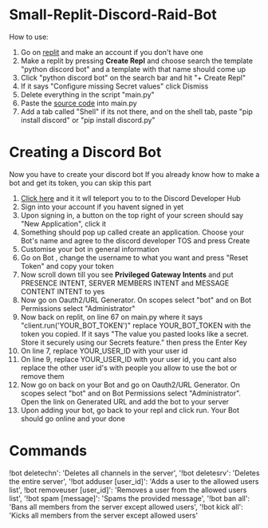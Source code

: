 # Small-Replit-Discord-Raid-Bot
How to use:
1. Go on [replit](https://replit.com/) and make an account if you don't have one
2. Make a replit by pressing **Create Repl** and choose search the template "python discord bot" and a template with that name should come up
3. Click "python discord bot" on the search bar and hit  "+ Create Repl"
4. If it says "Configure missing Secret values" click Dismiss
5. Delete everything in the script "main.py"
6. Paste the [source code](https://github.com/intrken/Small-Replit-Discord-Raid-Bot/blob/main/source_code.py) into main.py
7. Add a tab called "Shell" if its not there, and on the shell tab, paste "pip install discord" or "pip install discord.py"
# Creating a Discord Bot
Now you have to create your discord bot
If you already know how to make a bot and get its token, you can skip this part
1. [Click here](https://discord.com/developers/applications) and it it wll teleport you to to the Discord Developer Hub
2. Sign into your account if you havent signed in yet
3. Upon signing in, a button on the top right of your screen should say "New Application", click it
4. Something should pop up called create an application. Choose your Bot's name and agree to the discord developer TOS and press Create
5. Customise your bot in general information
6. Go on Bot , change the username to what you want and press "Reset Token" and copy your token
7. Now scroll down till you see **Privileged Gateway Intents** and put PRESENCE INTENT, SERVER MEMBERS INTENT and MESSAGE CONTENT INTENT to yes
8. Now go on Oauth2/URL Generator. On scopes select "bot" and on Bot Permissions select "Administrator"
9. Now back on replit, on line 67 on main.py where it says "client.run('YOUR_BOT_TOKEN')" replace YOUR_BOT_TOKEN with the token you copied. If it says "The value you pasted looks like a secret.
Store it securely using our Secrets feature." then press the Enter Key
10. On line 7, replace YOUR_USER_ID with your user id
11. On line 9, replace YOUR_USER_ID with your user id, you cant also replace the other user id's with people you allow to use the bot or remove them
12. Now go on back on your Bot and go on Oauth2/URL Generator. On scopes select "bot" and on Bot Permissions select "Administrator". Open the link on Generated URL and add the bot to your server
13. Upon adding your bot, go back to your repl and click run. Your Bot should go online and your done
# Commands
!bot deletechn': 'Deletes all channels in the server',
'!bot deletesrv': 'Deletes the entire server',
'!bot adduser [user_id]': 'Adds a user to the allowed users list',
!bot removeuser [user_id]': 'Removes a user from the allowed users list',
'!bot spam [message]': 'Spams the provided message',
'!bot ban all': 'Bans all members from the server except allowed users',
'!bot kick all': 'Kicks all members from the server except allowed users'
